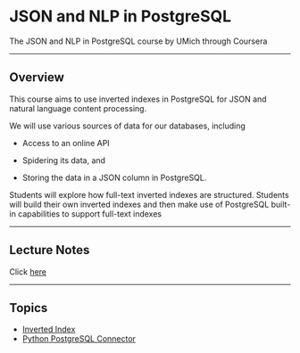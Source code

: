 # JSON and NLP in PostgreSQL

The JSON and NLP in PostgreSQL course by UMich through Coursera

---

## Overview

This course aims to use inverted indexes in PostgreSQL for JSON and natural language content processing. 

We will use various sources of data for our databases, including 

- Access to an online API

- Spidering its data, and 

- Storing the data in a JSON column in PostgreSQL.  

Students will explore how full-text inverted indexes are structured.  Students will build their own inverted indexes and then make use of PostgreSQL built-in capabilities to support full-text indexes

---

## Lecture Notes

Click [here](http://pg4e.com/lectures/05-FullText.php)

---

## Topics

- [Inverted Index](inverted-index.md)
- [Python PostgreSQL Connector](psycopg2.md)
